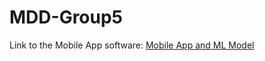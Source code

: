 # MDD-Group5

Link to the Mobile App software: [Mobile App and ML Model](https://entuedu-my.sharepoint.com/:f:/g/personal/vere0002_e_ntu_edu_sg/Ev5_AOqzh1NDrjgjZ7OgYhsBXqoi1BItqvqjWwTcxUC1UA?e=pyAz2c)
